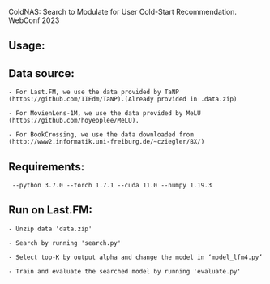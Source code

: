 ColdNAS: Search to Modulate for User Cold-Start Recommendation. WebConf 2023
## Usage:
## Data source:

    - For Last.FM, we use the data provided by TaNP (https://github.com/IIEdm/TaNP).(Already provided in .data.zip)

    - For MovienLens-1M, we use the data provided by MeLU (https://github.com/hoyeoplee/MeLU).

    - For BookCrossing, we use the data downloaded from (http://www2.informatik.uni-freiburg.de/~cziegler/BX/)

## Requirements: 
     --python 3.7.0 --torch 1.7.1 --cuda 11.0 --numpy 1.19.3

## Run on Last.FM:
    - Unzip data 'data.zip'

    - Search by running 'search.py'

    - Select top-K by output alpha and change the model in ‘model_lfm4.py’

    - Train and evaluate the searched model by running 'evaluate.py'
    
